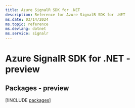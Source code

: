 ```yaml
---
title: Azure SignalR SDK for .NET
description: Reference for Azure SignalR SDK for .NET
ms.date: 03/14/2024
ms.topic: reference
ms.devlang: dotnet
ms.service: signalr
---
```

# Azure SignalR SDK for .NET - preview
## Packages - preview
[!INCLUDE [packages](signalr-index.md)]